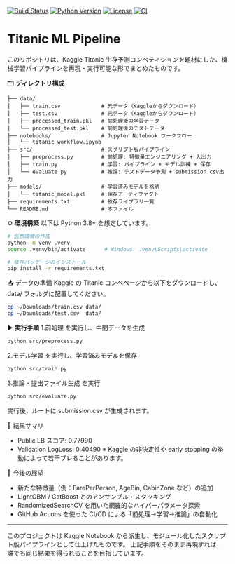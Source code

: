 [![Build Status](https://github.com/onukishunsuke-72/titanic-ml-pipeline/actions/workflows/ci.yml/badge.svg)](https://github.com/onukishunsuke-72/titanic-ml-pipeline/actions)
[![Python Version](https://img.shields.io/badge/python-3.8%2B-blue)](https://www.python.org)
[![License](https://img.shields.io/badge/license-Apache%202.0-blue)](LICENSE)
[![CI](https://github.com/onukishunsuke-72/titanic-ml-pipeline/actions/workflows/ci.yml/badge.svg)](https://github.com/onukishunsuke-72/titanic-ml-pipeline/actions/workflows/ci.yml)


# Titanic ML Pipeline

このリポジトリは、Kaggle Titanic 生存予測コンペティションを題材にした、機械学習パイプラインを再現・実行可能な形でまとめたものです。

🗂️ **ディレクトリ構成**
```
├── data/
│   ├── train.csv             # 元データ（Kaggleからダウンロード）
│   ├── test.csv              # 元データ（Kaggleからダウンロード）
│   ├── processed_train.pkl   # 前処理後の学習データ
│   └── processed_test.pkl    # 前処理後のテストデータ
├── notebooks/                # Jupyter Notebook ワークフロー
│   └── titanic_workflow.ipynb
├── src/                      # スクリプト版パイプライン
│   ├── preprocess.py         # 前処理: 特徴量エンジニアリング + 入出力
│   ├── train.py              # 学習: パイプライン + モデル訓練 + 保存
│   └── evaluate.py           # 推論: テストデータ予測 + submission.csv出力
├── models/                   # 学習済みモデルを格納
│   └── titanic_model.pkl     # 保存アーティファクト
├── requirements.txt          # 依存ライブラリ一覧
└── README.md                 # 本ファイル
```

⚙️ **環境構築**
以下は Python 3.8+ を想定しています。
```bash
# 仮想環境の作成
python -m venv .venv
source .venv/bin/activate      # Windows: .venv\Scripts\activate

# 依存パッケージのインストール
pip install -r requirements.txt
```


📥 データの準備
Kaggle の Titanic コンペページから以下をダウンロードし、data/ フォルダに配置してください。
```bash
cp ~/Downloads/train.csv data/
cp ~/Downloads/test.csv  data/
```


▶️ **実行手順**
1.前処理 を実行し、中間データを生成
```bash
python src/preprocess.py
```

2.モデル学習 を実行し、学習済みモデルを保存
```bash
python src/train.py
```

3.推論・提出ファイル生成 を実行
```bash
python src/evaluate.py
```
実行後、ルートに submission.csv が生成されます。


🎯 結果サマリ
- Public LB スコア: 0.77990
- Validation LogLoss: 0.40490
※ Kaggle の非決定性や early stopping の挙動によって若干ブレることがあります。


🚀 今後の展望
- 新たな特徴量（例：FarePerPerson, AgeBin, CabinZone など）の追加
- LightGBM / CatBoost とのアンサンブル・スタッキング
- RandomizedSearchCV を用いた網羅的なハイパーパラメータ探索
- GitHub Actions を使った CI/CD による「前処理→学習→推論」の自動化

---
このプロジェクトは Kaggle Notebook から派生し、モジュール化したスクリプト版パイプラインとして仕上げたものです。
上記手順をそのまま再現すれば、誰でも同じ結果を得られることを目指しています。

